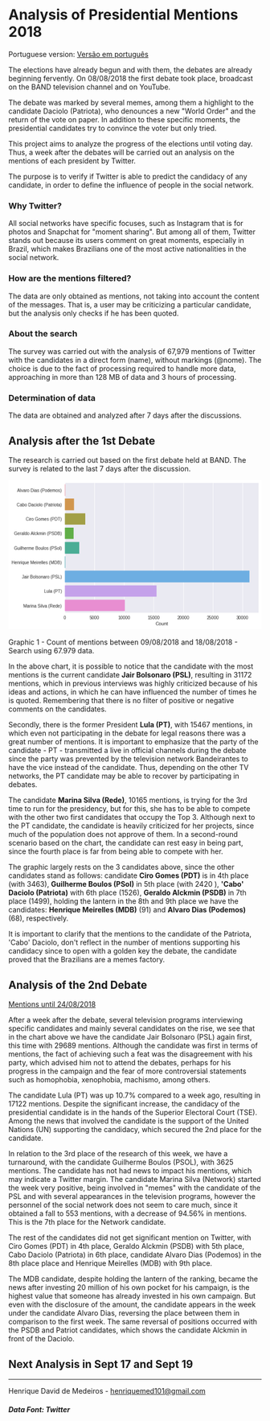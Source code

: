 
# Analysis of Presidential Mentions 2018

Portuguese version: [Versão em português](https://github.com/henriquedavid/elections-brazil-2018/blob/master/docs/Men%C3%A7%C3%B5es_aos_Presidenci%C3%A1veis_2018.ipynb)

The elections have already begun and with them, the debates are already beginning fervently. On 08/08/2018 the first debate took place, broadcast on the BAND television channel and on YouTube.

The debate was marked by several memes, among them a highlight to the candidate Daciolo (Patriota), who denounces a new "World Order" and the return of the vote on paper. In addition to these specific moments, the presidential candidates try to convince the voter but only tried.

This project aims to analyze the progress of the elections until voting day. Thus, a week after the debates will be carried out an analysis on the mentions of each president by Twitter.

The purpose is to verify if Twitter is able to predict the candidacy of any candidate, in order to define the influence of people in the social network.

### Why Twitter?
All social networks have specific focuses, such as Instagram that is for photos and Snapchat for "moment sharing". But among all of them, Twitter stands out because its users comment on great moments, especially in Brazil, which makes Brazilians one of the most active nationalities in the social network.

### How are the mentions filtered?
The data are only obtained as mentions, not taking into account the content of the messages. That is, a user may be criticizing a particular candidate, but the analysis only checks if he has been quoted.

### About the search
The survey was carried out with the analysis of 67,979 mentions of Twitter with the candidates in a direct form (name), without markings (@nome). The choice is due to the fact of processing required to handle more data, approaching in more than 128 MB of data and 3 hours of processing.

### Determination of data
The data are obtained and analyzed after 7 days after the discussions.


## Analysis after the 1st Debate
The research is carried out based on the first debate held at BAND. The survey is related to the last 7 days after the discussion.

![Mentions until 18/08/2018](https://github.com/henriquedavid/elections-brazil-2018/blob/master/imgs/election_2018_18_08_67979_english.png?raw=true)

Graphic 1 - Count of mentions between 09/08/2018 and 18/08/2018 - Search using 67.979 data. 

In the above chart, it is possible to notice that the candidate with the most mentions is the current candidate **Jair Bolsonaro (PSL)**, resulting in 31172 mentions, which in previous interviews was highly criticized because of his ideas and actions, in which he can have influenced the number of times he is quoted. Remembering that there is no filter of positive or negative comments on the candidates.

Secondly, there is the former President **Lula (PT)**, with 15467 mentions, in which even not participating in the debate for legal reasons there was a great number of mentions. It is important to emphasize that the party of the candidate - PT - transmitted a live  in official channels during the debate since the party was prevented by the television network Bandeirantes to have the vice instead of the candidate. Thus, depending on the other TV networks, the PT candidate may be able to recover by participating in debates.

The candidate **Marina Silva (Rede)**, 10165 mentions, is trying for the 3rd time to run for the presidency, but for this, she has to be able to compete with the other two first candidates that occupy the Top 3. Although next to the PT candidate, the candidate is heavily criticized for her projects, since much of the population does not approve of them. In a second-round scenario based on the chart, the candidate can rest easy in being part, since the fourth place is far from being able to compete with her.

The graphic largely rests on the 3 candidates above, since the other candidates stand as follows: candidate **Ciro Gomes (PDT)** is in 4th place (with 3463), **Guilherme Boulos (PSol)** in 5th place (with 2420 ), **'Cabo' Daciolo (Patriota)** with 6th place (1526),  **Geraldo Alckmin (PSDB)** in 7th place (1499), holding the lantern in the 8th and 9th place we have the candidates: **Henrique Meirelles (MDB)** (91) and **Alvaro Dias (Podemos)** (68), respectively.

It is important to clarify that the mentions to the candidate of the Patriota, 'Cabo' Daciolo, don't reflect in the number of mentions supporting his candidacy since to open with a golden key the debate, the candidate proved that the Brazilians are a memes factory.

## Analysis of the 2nd Debate

[Mentions until 24/08/2018](https://github.com/henriquedavid/elections-brazil-2018/blob/master/imgs/election_2018_23_08_english.png?raw=true)

After a week after the debate, several television programs interviewing specific candidates and mainly several candidates on the rise, we see that in the chart above we have the candidate Jair Bolsonaro (PSL) again first, this time with 29689 mentions. Although the candidate was first in terms of mentions, the fact of achieving such a feat was the disagreement with his party, which advised him not to attend the debates, perhaps for his progress in the campaign and the fear of more controversial statements such as homophobia, xenophobia, machismo, among others.

The candidate Lula (PT) was up 10.7% compared to a week ago, resulting in 17122 mentions. Despite the significant increase, the candidacy of the presidential candidate is in the hands of the Superior Electoral Court (TSE). Among the news that involved the candidate is the support of the United Nations (UN) supporting the candidacy, which secured the 2nd place for the candidate.

In relation to the 3rd place of the research of this week, we have a turnaround, with the candidate Guilherme Boulos (PSOL), with 3625 mentions. The candidate has not had news to impact his mentions, which may indicate a Twitter margin. The candidate Marina Silva (Network) started the week very positive, being involved in "memes" with the candidate of the PSL and with several appearances in the television programs, however the personnel of the social network does not seem to care much, since it obtained a fall to 553 mentions, with a decrease of 94.56% in mentions. This is the 7th place for the Network candidate.

The rest of the candidates did not get significant mention on Twitter, with Ciro Gomes (PDT) in 4th place, Geraldo Alckmin (PSDB) with 5th place, Cabo Daciolo (Patriota) in 6th place, candidate Alvaro Dias (Podemos) in the 8th place place and Henrique Meirelles (MDB) with 9th place.

The MDB candidate, despite holding the lantern of the ranking, became the news after investing 20 million of his own pocket for his campaign, is the highest value that someone has already invested in his own campaign. But even with the disclosure of the amount, the candidate appears in the week under the candidate Alvaro Dias, reversing the place between them in comparison to the first week. The same reversal of positions occurred with the PSDB and Patriot candidates, which shows the candidate Alckmin in front of the Daciolo.

## Next Analysis in Sept 17 and Sept 19
---
Henrique David de Medeiros - henriquemed101@gmail.com

##### Data Font: Twitter
